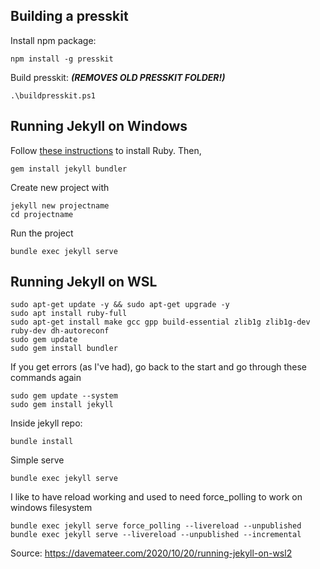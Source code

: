 ## Building a presskit

Install npm package: 

```
npm install -g presskit
```

Build presskit: ***(REMOVES OLD PRESSKIT FOLDER!)***

```
.\buildpresskit.ps1
```

## Running Jekyll on Windows

Follow [these instructions](https://jekyllrb.com/docs/installation/windows/) to install Ruby. Then,

```
gem install jekyll bundler
```

Create new project with

```
jekyll new projectname
cd projectname
```
Run the project
```
bundle exec jekyll serve
```

## Running Jekyll on WSL

```
sudo apt-get update -y && sudo apt-get upgrade -y
sudo apt install ruby-full
sudo apt-get install make gcc gpp build-essential zlib1g zlib1g-dev ruby-dev dh-autoreconf
sudo gem update
sudo gem install bundler
```

If you get errors (as I've had), go back to the start and go through these commands again

```
sudo gem update --system
sudo gem install jekyll
```

Inside jekyll repo:

```
bundle install
```
Simple serve

```
bundle exec jekyll serve
```

I like to have reload working and used to need force_polling to work on windows filesystem

```
bundle exec jekyll serve force_polling --livereload --unpublished
bundle exec jekyll serve --livereload --unpublished --incremental
```

Source: https://davemateer.com/2020/10/20/running-jekyll-on-wsl2